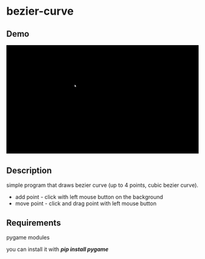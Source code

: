 # bezier-curve

## Demo
![](https://github.com/RealBot2/bezier-curve/blob/main/bezier-curve.gif)

## Description
simple program that draws bezier curve (up to 4 points, cubic bezier curve).

* add point - click with left mouse button on the background
* move point - click and drag point with left mouse button

## Requirements
pygame modules

you can install it with  **_pip install pygame_**
